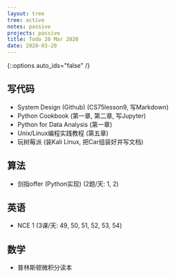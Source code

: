 ```yaml
---
layout: tree
tree: active
notes: passive
projects: passive
title: Todo 20 Mar 2020
date: 2020-03-20
---
```



{::options auto_ids="false" /}


## 写代码
* System Design (Github)        (CS75lesson9, 写Markdown)
* Python Cookbook               (第一章, 第二章, 写Jupyter)
* Python for Data Analysis      (第一章)
* Unix/Linux编程实践教程        (第五章)
* 玩树莓派                      (装Kali Linux, 把Car组装好并写文档)

## 算法
* 剑指offer (Python实现)        (2题/天: 1, 2)

## 英语
* NCE 1                         (3课/天: 49, 50, 51, 52, 53, 54)

## 数学
* 普林斯顿微积分读本

